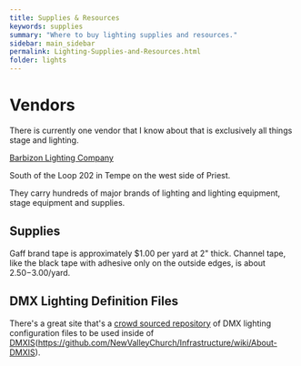 ```yaml
---
title: Supplies & Resources
keywords: supplies
summary: "Where to buy lighting supplies and resources."
sidebar: main_sidebar
permalink: Lighting-Supplies-and-Resources.html
folder: lights
---
```


# Vendors

There is currently one vendor that I know about that is exclusively all things stage and lighting.

[Barbizon Lighting Company](https://www.barbizon.com/office/Phoenix)

South of the Loop 202 in Tempe on the west side of Priest.

They carry hundreds of major brands of lighting and lighting equipment, stage equipment and supplies.

## Supplies

Gaff brand tape is approximately $1.00 per yard at 2" thick.  Channel tape, like the black tape with adhesive only on the outside edges, is about $2.50-$3.00/yard.

## DMX Lighting Definition Files

There's a great site that's a [crowd sourced repository](http://fixtures.dmxis.com/) of DMX lighting configuration files to be used inside of [DMXIS](/DMXIS.html)(https://github.com/NewValleyChurch/Infrastructure/wiki/About-DMXIS).
